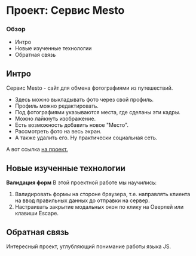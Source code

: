 # Проект: Сервис Mesto

### Обзор
* Интро
* Новые изученные технологии
* Обратная связь

## Интро

Сервис Mesto - сайт для обмена фотографиями из путешествий.
* Здесь можно выкладывать фото через свой профиль.
* Профиль можно редактировать.
* Под фотографиями указываются места, где сделаны эти кадры.
* Можно лайкнуть изображение.
* Есть возможность добавить новое "Место".
* Рассмотреть фото на весь экран.
* А также удалить его.
Ну практически социальная сеть.

А вот ссылка [на проект.](https://alexandernazar.github.io/mesto/)

## Новые изученные технологии

**Валидация форм**
В этой проектной работе мы научились:
1. Валидировать формы на стороне браузера, т.е. направлять клиента на ввод правильных данных до отправки на сервер.
2. Настраивать закрытие модальных окон по клику на Оверлей или клавиши Escape.
## Обратная связь

Интересный проект, углубляющий понимание работы языка JS.

